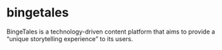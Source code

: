 # bingetales
BingeTales is a technology-driven content platform that aims to provide a “unique storytelling experience” to its users.
